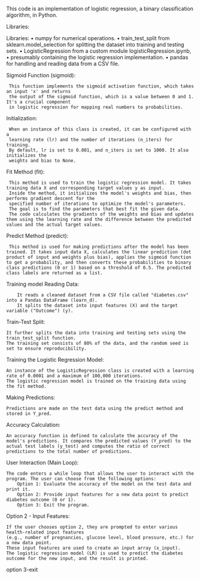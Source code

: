 This code is an implementation of logistic regression, a binary classification algorithm, in Python.

Libraries:

Libraries:
    •   numpy for numerical operations.
    •   train_test_split from sklearn.model_selection for splitting the dataset into training and testing sets.
    •   LogisticRegression from a custom module logisticRegression.ipynb,     
    •   presumably containing the logistic regression implementation.
    •   pandas for handling and reading data from a CSV file.
      


Sigmoid Function (sigmoid): 

     This function implements the sigmoid activation function, which takes an input 'x' and returns 
     the output of the sigmoid function, which is a value between 0 and 1. It's a crucial component 
     in logistic regression for mapping real numbers to probabilities.

Initialization: 

     When an instance of this class is created, it can be configured with a 
     learning rate (lr) and the number of iterations (n_iters) for training. 
     By default, lr is set to 0.001, and n_iters is set to 1000. It also initializes the 
     weights and bias to None.

Fit Method (fit): 

     This method is used to train the logistic regression model. It takes training data X and corresponding target values y as input. 
     Inside the method, it initializes the model's weights and bias, then performs gradient descent for the 
     specified number of iterations to optimize the model's parameters.
     The goal is to find the parameters that best fit the given data. 
     The code calculates the gradients of the weights and bias and updates them using the learning rate and the difference between the predicted values and the actual target values.

Predict Method (predict): 

     This method is used for making predictions after the model has been trained. It takes input data X, calculates the linear prediction (dot product of input and weights plus bias), applies the sigmoid function to get a probability, and then converts these probabilities to binary class predictions (0 or 1) based on a threshold of 0.5. The predicted class labels are returned as a list.

     

 Training model
        Reading Data:
        
        It reads a cleaned dataset from a CSV file called "diabetes.csv" into a Pandas DataFrame (learn_d).
        It splits the dataset into input features (X) and the target variable ("Outcome") (y).

Train-Test Split:

    It further splits the data into training and testing sets using the train_test_split function. 
    The training set consists of 80% of the data, and the random seed is set to ensure reproducibility.

Training the Logistic Regression Model:

    An instance of the LogisticRegression class is created with a learning rate of 0.0001 and a maximum of 100,000 iterations.
    The logistic regression model is trained on the training data using the fit method.

Making Predictions:

    Predictions are made on the test data using the predict method and stored in Y_pred.

Accuracy Calculation:

    An accuracy function is defined to calculate the accuracy of the model's predictions. It compares the predicted values (Y_pred) to the actual test labels (y_test) and computes the ratio of correct predictions to the total number of predictions.

User Interaction (Main Loop):

    The code enters a while loop that allows the user to interact with the program. The user can choose from the following options:
        Option 1: Evaluate the accuracy of the model on the test data and print it.
        Option 2: Provide input features for a new data point to predict diabetes outcome (0 or 1).
        Option 3: Exit the program.

Option 2 - Input Features:

    If the user chooses option 2, they are prompted to enter various health-related input features 
    (e.g., number of pregnancies, glucose level, blood pressure, etc.) for a new data point.
    These input features are used to create an input array (x_input).
    The logistic regression model (LR) is used to predict the diabetes outcome for the new input, and the result is printed.
option 3-exit


    
   
    
